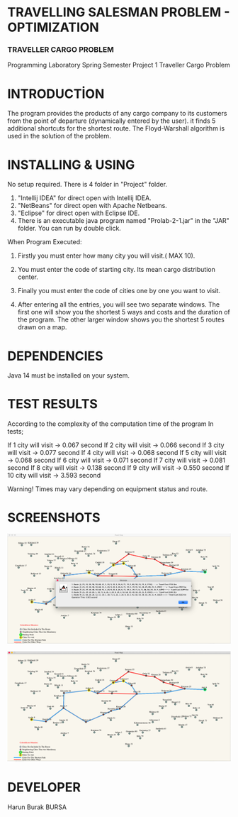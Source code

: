 # TRAVELLING SALESMAN PROBLEM - OPTIMIZATION #





### TRAVELLER CARGO PROBLEM ###

Programming Laboratory Spring Semester Project 1 Traveller Cargo Problem 

# INTRODUCTİON #


The program provides the products of any cargo company to its customers from the point of departure (dynamically entered by the user).
it finds 5 additional shortcuts for the shortest route. The Floyd-Warshall algorithm is used in the solution of the problem.




# INSTALLING & USING #


No setup required. There is 4 folder in "Project" folder.

1) "Intellij IDEA" for direct open with Intellij IDEA.
2) "NetBeans" for direct open with Apache Netbeans.
3) "Eclipse" for direct open with Eclipse IDE.
4) There is an executable java program named "Prolab-2-1.jar" in the "JAR" folder. 
   You can run by double click.
    


When Program Executed:
1) Firstly you must enter how many city you will visit.( MAX 10).  

2) You must enter the code of starting city. Its mean cargo distribution center.

3) Finally you must enter the code of cities one by one you want to visit.

4) After entering all the entries, you will see two separate windows.
   The first one will show you the shortest 5 ways and costs and the duration of the program.
   The other larger window shows you the shortest 5 routes drawn on a map.




# DEPENDENCIES #


Java 14 must be installed on your system. 



# TEST RESULTS #

According to the complexity of the computation time of the program In tests;

If 1 city will visit -> 0.067 second
If 2 city will visit -> 0.066 second
If 3 city will visit -> 0.077 second
If 4 city will visit -> 0.068 second
If 5 city will visit -> 0.068 second
If 6 city will visit -> 0.071 second
If 7 city will visit -> 0.081 second 
If 8 city will visit -> 0.138 second 
If 9 city will visit -> 0.550 second
If 10 city will visit -> 3.593 second

Warning! Times may vary depending on equipment status and route.

# SCREENSHOTS #

![Alt text](https://github.com/1hbb/TSP-Optimization/blob/master/screenshots/Ekran%20Resmi%202020-05-22%2013.20.08.png "1")


![Alt text](https://github.com/1hbb/TSP-Optimization/blob/master/screenshots/Ekran%20Resmi%202020-05-22%2013.20.27.png "2")

# DEVELOPER #

Harun Burak BURSA
